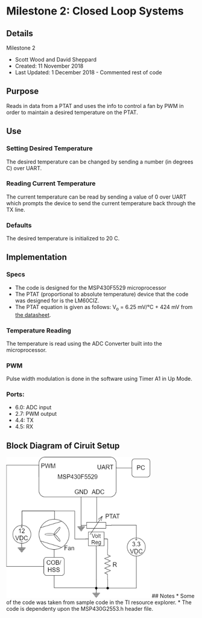 # Milestone 2: Closed Loop Systems
## Details
Milestone 2
 * Scott Wood and David Sheppard
 * Created: 11 November 2018
 * Last Updated: 1 December 2018 - Commented rest of code
## Purpose
Reads in data from a PTAT and uses the info to control a fan by PWM in order to maintain a desired temperature on the PTAT.
## Use
### Setting Desired Temperature
The desired temperature can be changed by sending a number (in degrees C) over UART.
### Reading Current Temperature
The current temperature can be read by sending a value of 0 over UART which prompts the device to send the current temperature back through the TX line.
### Defaults
The desired temperature is initialized to 20 C.
## Implementation
### Specs
* The code is designed for the MSP430F5529 microprocessor
* The PTAT (proportional to absolute temperature) device that the code was designed for is the LM60CIZ.
* The PTAT equation is given as follows: V<sub>o</sub> = 6.25 mV/<span>&#176;</span>C + 424 mV from <a href="http://www.ti.com/lit/ds/symlink/lm60.pdf">the datasheet</a>.
### Temperature Reading
The temperature is read using the ADC Converter built into the microprocessor.
### PWM
Pulse width modulation is done in the software using Timer A1 in Up Mode.
### Ports:   
 * 6.0: ADC input
 * 2.7: PWM output
 * 4.4: TX
 * 4.5: RX
 ## Block Diagram of Ciruit Setup
 <img src="block_diagram.png" width="382" height="374">
## Notes
* Some of the code was taken from sample code in the TI resource explorer.
* The code is dependenty upon the MSP430G2553.h header file.
